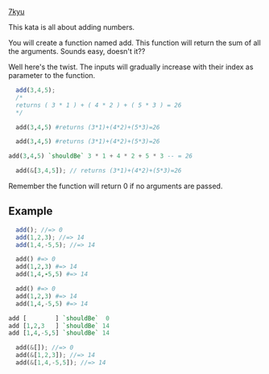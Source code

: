 [7kyu ](https://www.codewars.com/kata/555b73a81a6285b6ce000047)

This kata is all about adding numbers.

You will create a function named add. This function will return the sum of all the arguments. Sounds easy, doesn't it??

Well here's the twist. The inputs will gradually increase with their index as parameter to the function.

```javascript
  add(3,4,5); 
  /*
  returns ( 3 * 1 ) + ( 4 * 2 ) + ( 5 * 3 ) = 26
  */
```
```ruby
  add(3,4,5) #returns (3*1)+(4*2)+(5*3)=26
```
```python
  add(3,4,5) #returns (3*1)+(4*2)+(5*3)=26
```
```haskell
add(3,4,5) `shouldBe` 3 * 1 + 4 * 2 + 5 * 3 -- = 26  
```
```rust
  add(&[3,4,5]); // returns (3*1)+(4*2)+(5*3)=26
```
Remember the function will return 0 if no arguments are passed.

## Example

```javascript
  add(); //=> 0
  add(1,2,3); //=> 14
  add(1,4,-5,5); //=> 14
```
```ruby
  add() #=> 0
  add(1,2,3) #=> 14
  add(1,4,-5,5) #=> 14
```
```python
  add() #=> 0
  add(1,2,3) #=> 14
  add(1,4,-5,5) #=> 14
```
```haskell
add [        ] `shouldBe`  0
add [1,2,3   ] `shouldBe` 14
add [1,4,-5,5] `shouldBe` 14
```
```rust
  add(&[]); //=> 0
  add(&[1,2,3]); //=> 14
  add(&[1,4,-5,5]); //=> 14
```